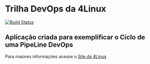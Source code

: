 # Trilha DevOps da 4Linux

<!-- Altere a Flag abaixo com sua URL do Travis -->
[![Build Status](https://travis-ci.com/andresl123/DevOpsLab-HelloWorld.svg?branch=master)](https://travis-ci.com/andresl123/DevOpsLab-HelloWorld)

## Aplicação criada para exemplificar o Ciclo de uma PipeLine DevOps


Para maiores informações acesse o [Site da 4Linux](https://www.4linux.com.br/cursos/devops)
